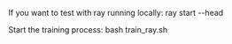 If you want to test with ray running locally: 
    ray start --head

Start the training process: bash train_ray.sh

